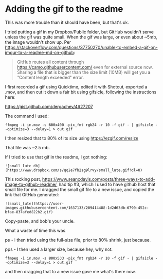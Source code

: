 # Adding the gif to the readme

This was more trouble than it should have been, but that's ok.

I tried putting a gif in my Dropbox/Public folder, but GitHub wouldn't serve unless the gif was quite small.  When the gif was large, or even about ~5mb, the image wouldn't show up.  Per https://stackoverflow.com/questions/37750270/unable-to-embed-a-gif-on-imgur-to-a-readme-md-on-github:

> GitHub routes all content through https://camo.githubusercontent.com/ even for external source now. Sharing a file that is bigger than the size limit (10MB) will get you a "Content length exceeded" error.

I first recorded a gif using Quicktime, edited it with Shotcut, exported a .mov, and then cut it down a fair bit using gifsicle, following the instructions here:

https://gist.github.com/dergachev/4627207

The command I used:

```
ffmpeg -i in.mov -s 600x400 -pix_fmt rgb24 -r 10 -f gif - | gifsicle --optimize=3 --delay=1 > out.gif
```

I then resized that to 80% of its size using  https://ezgif.com/resize

That file was ~2.5 mb.

If I tried to use that gif in the readme, I got nothing:

```
![small lute db](https://www.dropbox.com/s/qq2e7fb2sg9lrvy/small_lute.gif?dl=0)
```

This rocking post, https://www.seancdavis.com/posts/three-ways-to-add-image-to-github-readme/, had tip #3, which I used to have github host that small file for me.  I dragged the small gif file to a new issue, and copied the link that GitHub generated:

```
![small_lute](https://user-images.githubusercontent.com/1637133/209414488-1d2d63db-6790-452c-bfae-837afed822b2.gif)
```

Copy-paste, and bob's your uncle.

What a waste of time this was.

ps - I then tried using the full-size file, prior to 80% shrink, just because.

pps - I then used a larger size, because hey, why not.

```
ffmpeg -i in.mov -s 800x533 -pix_fmt rgb24 -r 10 -f gif - | gifsicle --optimize=3 --delay=1 > out.gif
```

and then dragging that to a new issue gave me what's there now.